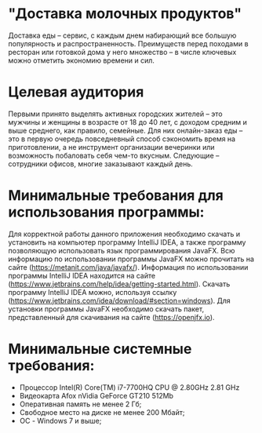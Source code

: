 # "Доставка молочных продуктов"
Доставка еды – сервис, с каждым днем набирающий все большую популярность и распространенность. Преимуществ перед походами в ресторан или готовкой дома у него множество – в числе ключевых можно отметить экономию времени и сил.
# Целевая аудитория
Первыми принято выделять активных городских жителей – это мужчины и женщины в возрасте от 18 до 40 лет, с доходом средним и выше среднего, как правило, семейные. Для них онлайн-заказ еды – это в первую очередь повседневный способ сэкономить время на приготовлении, а не инструмент организации вечеринки или возможность побаловать себя чем-то вкусным. Следующие – сотрудники офисов, многие заказывают каждый день.
# Минимальные требования для использования программы:
Для корректной работы данного приложения необходимо скачать и установить на компьютер программу IntelliJ IDEA, а также программу позволяющую использовать язык программирования JavaFX. Всю информацию по использовании программы JavaFX можно прочитать на сайте (https://metanit.com/java/javafx/). Информация по использовании программы IntelliJ IDEA находится на сайте (https://www.jetbrains.com/help/idea/getting-started.html). Скачать программу IntelliJ IDEA можно, используя ссылку (https://www.jetbrains.com/idea/download/#section=windows). Для установки программы JavaFX необходимо скачать пакет, представленный для скачивания на сайте (https://openjfx.io).
# Минимальные системные требования:
- Процессор Intel(R) Core(TM) i7-7700HQ CPU @ 2.80GHz 2.81 GHz
- Видеокарта Afox nVidia GeForce GT210 512Mb
- Оперативная память не менее 2 Гб;
- Свободное место на диске не менее 200 Мбайт;
- ОС - Windows 7 и выше;
